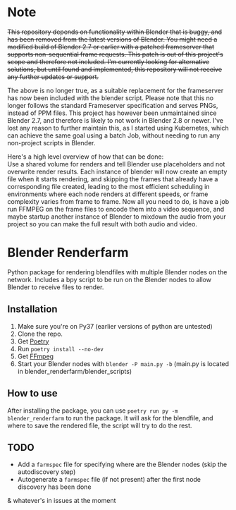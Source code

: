 # Note
~~This repository depends on functionality within Blender that is buggy, and has been removed from the latest versions of Blender. You might need a modified build of Blender 2.7 or earlier with a patched frameserver that supports non-sequential frame requests. This patch is out of this project's scope and therefore not included. I'm currently looking for alternative solutions, but until found and implemented, this repository will not receive any further updates or support.~~

The above is no longer true, as a suitable replacement for the frameserver has now been included with the blender script. Please note that this no longer follows the standard Frameserver specification and serves PNGs, instead of PPM files.
This project has however been unmaintained since Blender 2.7, and therefore is likely to not work in Blender 2.8 or newer. I've lost any reason to further maintain this, as I started using Kubernetes, which can achieve the same goal using a batch Job, without needing to run any non-project scripts in Blender. 

Here's a high level overview of how that can be done:  
Use a shared volume for renders and tell Blender use placeholders and not overwrite render results. Each instance of blender will now create an empty file when it starts rendering, and skipping the frames that already have a corresponding file created, leading to the most efficient scheduling in environments where each node renders at different speeds, or frame complexity varies from frame to frame.
Now all you need to do, is have a job run FFMPEG on the frame files to encode them into a video sequence, and maybe startup another instance of Blender to mixdown the audio from your project so you can make the full result with both audio and video.

# Blender Renderfarm
Python package for rendering blendfiles with multiple Blender nodes on the network.
Includes a bpy script to be run on the Blender nodes to allow Blender to receive files to render.

## Installation
1. Make sure you're on Py37 (earlier versions of python are untested)
2. Clone the repo.
3. Get [Poetry](https://poetry.eustace.io)
4. Run `poetry install --no-dev`
5. Get [FFmpeg](https://www.ffmpeg.org/)
6. Start your Blender nodes with `blender -P main.py -b` (main.py is located in blender_renderfarm/blender_scripts)

## How to use
After installing the package, you can use `poetry run py -m blender_renderfarm` to run the package. It will ask for the blendfile, and where to save the rendered file, the script will try to do the rest.

## TODO
 - Add a `farmspec` file for specifying where are the Blender nodes (skip the autodiscovery step)
 - Autogenerate a `farmspec` file (if not present) after the first node discovery has been done  

& whatever's in issues at the moment
